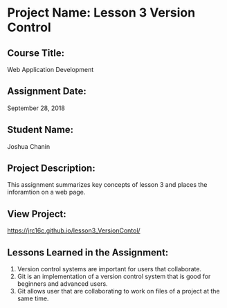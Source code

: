 # Project Name:  Lesson 3 Version Control


## Course Title:
Web Application Development

## Assignment Date:  
September 28, 2018

## Student Name:  
Joshua Chanin

## Project Description:
This assignment summarizes key concepts of lesson 3 and places the inforamtion on a web page.

## View Project:
https://jrc16c.github.io/lesson3_VersionContol/ 

## Lessons Learned in the Assignment:
1. Version control systems are important for users that collaborate.
2. Git is an implementation of a version control system that is good for beginners and advanced users.
3. Git allows user that are collaborating to work on files of a project at the same time.

